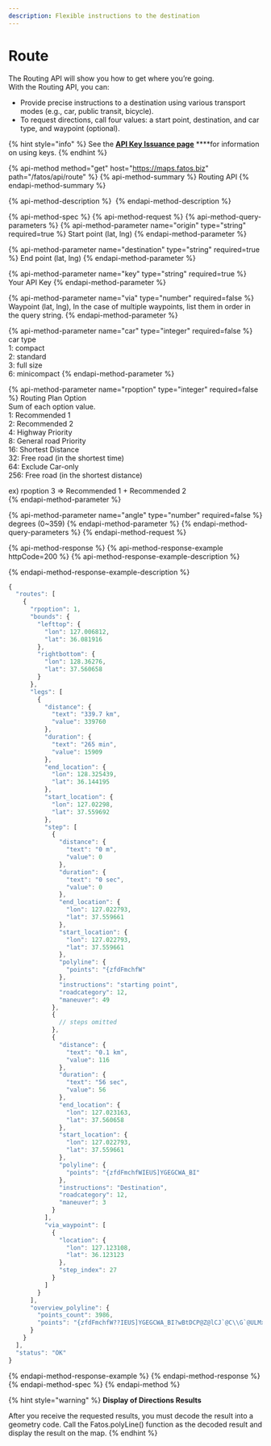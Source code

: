 ```yaml
---
description: Flexible instructions to the destination
---
```


# Route

The Routing API will show you how to get where you’re going.   
With the Routing API, you can:

* Provide precise instructions to a destination using various transport modes \(e.g., car, public transit, bicycle\).
* To request directions, call four values: a start point, destination, and car type, and waypoint \(optional\).

{% hint style="info" %}
See the [**API Key Issuance page**](../../get-your-api-key.md) ****for information on using keys.
{% endhint %}

{% api-method method="get" host="https://maps.fatos.biz" path="/fatos/api/route" %}
{% api-method-summary %}
Routing API
{% endapi-method-summary %}

{% api-method-description %}
​
{% endapi-method-description %}

{% api-method-spec %}
{% api-method-request %}
{% api-method-query-parameters %}
{% api-method-parameter name="origin" type="string" required=true %}
Start point \(lat, lng\)
{% endapi-method-parameter %}

{% api-method-parameter name="destination" type="string" required=true %}
End point \(lat, lng\)
{% endapi-method-parameter %}

{% api-method-parameter name="key" type="string" required=true %}
Your API Key
{% endapi-method-parameter %}

{% api-method-parameter name="via" type="number" required=false %}
Waypoint \(lat, lng\), In the case of multiple waypoints, list them in order in the query string.
{% endapi-method-parameter %}

{% api-method-parameter name="car" type="integer" required=false %}
car type   
1: compact  
2: standard  
3: full size  
6: minicompact
{% endapi-method-parameter %}

{% api-method-parameter name="rpoption" type="integer" required=false %}
Routing Plan Option  
Sum of each option value.  
1: Recommended 1  
2: Recommended 2  
4: Highway Priority  
8: General road Priority  
16: Shortest Distance  
32: Free road \(in the shortest time\)  
64: Exclude Car-only  
256: Free road \(in the shortest distance\)  
  
ex\) rpoption 3 =&gt; Recommended 1 + Recommended 2  
{% endapi-method-parameter %}

{% api-method-parameter name="angle" type="number" required=false %}
degrees \(0~359\)
{% endapi-method-parameter %}
{% endapi-method-query-parameters %}
{% endapi-method-request %}

{% api-method-response %}
{% api-method-response-example httpCode=200 %}
{% api-method-response-example-description %}

{% endapi-method-response-example-description %}

```javascript
{
  "routes": [
    {
      "rpoption": 1,
      "bounds": {
        "lefttop": {
          "lon": 127.006812,
          "lat": 36.081916
        },
        "rightbottom": {
          "lon": 128.36276,
          "lat": 37.560658
        }
      },
      "legs": [
        {
          "distance": {
            "text": "339.7 km",
            "value": 339760
          },
          "duration": {
            "text": "265 min",
            "value": 15909
          },
          "end_location": {
            "lon": 128.325439,
            "lat": 36.144195
          },
          "start_location": {
            "lon": 127.02298,
            "lat": 37.559692
          },
          "step": [
            {
              "distance": {
                "text": "0 m",
                "value": 0
              },
              "duration": {
                "text": "0 sec",
                "value": 0
              },
              "end_location": {
                "lon": 127.022793,
                "lat": 37.559661
              },
              "start_location": {
                "lon": 127.022793,
                "lat": 37.559661
              },
              "polyline": {
                "points": "{zfdFmchfW"
              },
              "instructions": "starting point",
              "roadcategory": 12,
              "maneuver": 49
            },
            {
              // steps omitted
            },
            {
              "distance": {
                "text": "0.1 km",
                "value": 116
              },
              "duration": {
                "text": "56 sec",
                "value": 56
              },
              "end_location": {
                "lon": 127.023163,
                "lat": 37.560658
              },
              "start_location": {
                "lon": 127.022793,
                "lat": 37.559661
              },
              "polyline": {
                "points": "{zfdFmchfWIEUS]YGEGCWA_BI"
              },
              "instructions": "Destination",
              "roadcategory": 12,
              "maneuver": 3
            }
          ],
          "via_waypoint": [
            {
              "location": {
                "lon": 127.123108,
                "lat": 36.123123
              },
              "step_index": 27
            }
          ]
        }
      ],
      "overview_polyline": {
        "points_count": 3986,
        "points": "{zfdFmchfW??IEUS]YGEGCWA_BI?wBtDCP@Z@lCJ`@C\\G`@ULMx@eARS...."
      }
    }
  ],
  "status": "OK"
}
```
{% endapi-method-response-example %}
{% endapi-method-response %}
{% endapi-method-spec %}
{% endapi-method %}

{% hint style="warning" %}
**Display of Directions Results**

After you receive the requested results, you must decode the result into a geometry code. Call the Fatos.polyLine\(\) function as the decoded result and display the result on the map.
{% endhint %}



